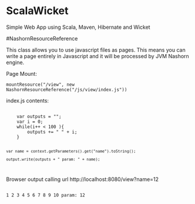 # ScalaWicket

<p>Simple Web App using Scala, Maven, Hibernate and Wicket</p>

#NashornResourceReference

<p>
	This class allows you to use javascript files as pages.
	This means you can write a page entirely in Javascript and it will be processed by JVM Nashorn engine.
</p>

<p>Page Mount:</p>

<code>mountResource("/view", new NashornResourceReference("/js/view/index.js"))</code>

<p>index.js contents:</p>

<code>
	var outputs = "";
	var i = 0;
	while(i++ < 100 ){
		outputs += " " + i;
	}

	var name = context.getParameters().get("name").toString();

	output.write(outputs + " param: " + name);
</code>

<p>Browser output calling url http://localhost:8080/view?name=12</p>

<code>
1 2 3 4 5 6 7 8 9 10 param: 12
</code>
